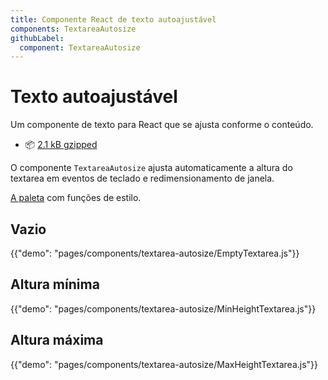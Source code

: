 ```yaml
---
title: Componente React de texto autoajustável
components: TextareaAutosize
githubLabel:
  component: TextareaAutosize
---
```


# Texto autoajustável

<p class="description">Um componente de texto para React que se ajusta conforme o conteúdo.</p>

- 📦 [2.1 kB gzipped](/size-snapshot)

O componente `TextareaAutosize` ajusta automaticamente a altura do textarea em eventos de teclado e redimensionamento de janela.

[A paleta](/system/palette/) com funções de estilo.

## Vazio

{{"demo": "pages/components/textarea-autosize/EmptyTextarea.js"}}

## Altura mínima

{{"demo": "pages/components/textarea-autosize/MinHeightTextarea.js"}}

## Altura máxima

{{"demo": "pages/components/textarea-autosize/MaxHeightTextarea.js"}}
